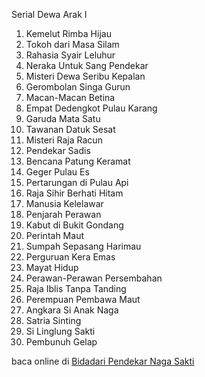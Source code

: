 Serial Dewa Arak I
01. Kemelut Rimba Hijau
02. Tokoh dari Masa Silam
03. Rahasia Syair Leluhur
04. Neraka Untuk Sang Pendekar
05. Misteri Dewa Seribu Kepalan
06. Gerombolan Singa Gurun
07. Macan-Macan Betina
08. Empat Dedengkot Pulau Karang
09. Garuda Mata Satu
10. Tawanan Datuk Sesat
11. Misteri Raja Racun
12. Pendekar Sadis
13. Bencana Patung Keramat
14. Geger Pulau Es
15. Pertarungan di Pulau Api
16. Raja Sihir Berhati Hitam
17. Manusia Kelelawar
18. Penjarah Perawan
19. Kabut di Bukit Gondang
20. Perintah Maut
21. Sumpah Sepasang Harimau
22. Perguruan Kera Emas
23. Mayat Hidup
24. Perawan-Perawan Persembahan
25. Raja Iblis Tanpa Tanding
26. Perempuan Pembawa Maut
27. Angkara Si Anak Naga
28. Satria Sinting
29. Si Linglung Sakti
30. Pembunuh Gelap

baca online di <a href='http://cerita-silat.mywapblog.com' title='Pedang Sakti Cersil Istana Pendekar Dewa Naga Raja Iblis Racun Ceritasilat '> Bidadari Pendekar Naga Sakti</a>